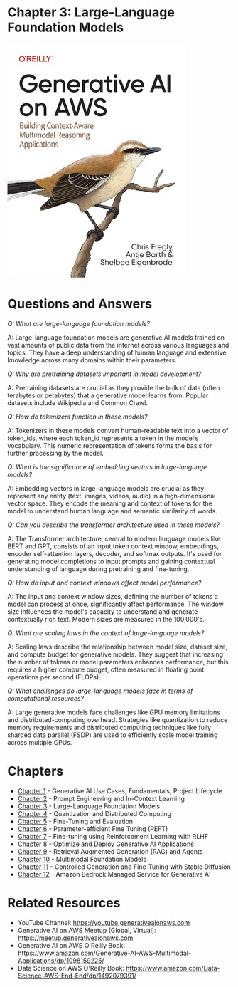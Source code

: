 # Chapter 3: Large-Language Foundation Models
[![](../img/gaia_book_cover_sm.png)](https://www.amazon.com/Generative-AI-AWS-Multimodal-Applications/dp/1098159225/)

# Questions and Answers

_Q: What are large-language foundation models?_

A: Large-language foundation models are generative AI models trained on vast amounts of public data from the internet across various languages and topics. They have a deep understanding of human language and extensive knowledge across many domains within their parameters.

_Q: Why are pretraining datasets important in model development?_

A: Pretraining datasets are crucial as they provide the bulk of data (often terabytes or petabytes) that a generative model learns from. Popular datasets include Wikipedia and Common Crawl.

_Q: How do tokenizers function in these models?_

A: Tokenizers in these models convert human-readable text into a vector of token_ids, where each token_id represents a token in the model’s vocabulary. This numeric representation of tokens forms the basis for further processing by the model.

_Q: What is the significance of embedding vectors in large-language models?_

A: Embedding vectors in large-language models are crucial as they represent any entity (text, images, videos, audio) in a high-dimensional vector space. They encode the meaning and context of tokens for the model to understand human language and semantic similarity of words.

_Q: Can you describe the transformer architecture used in these models?_

A: The Transformer architecture, central to modern language models like BERT and GPT, consists of an input token context window, embeddings, encoder self-attention layers, decoder, and softmax outputs. It's used for generating model completions to input prompts and gaining contextual understanding of language during pretraining and fine-tuning.

_Q: How do input and context windows affect model performance?_

A: The input and context window sizes, defining the number of tokens a model can process at once, significantly affect performance. The window size influences the model's capacity to understand and generate contextually rich text. Modern sizes are measured in the 100,000's.

_Q: What are scaling laws in the context of large-language models?_

A: Scaling laws describe the relationship between model size, dataset size, and compute budget for generative models. They suggest that increasing the number of tokens or model parameters enhances performance, but this requires a higher compute budget, often measured in floating point operations per second (FLOPs).

_Q: What challenges do large-language models face in terms of computational resources?_

A: Large generative models face challenges like GPU memory limitations and distributed-computing overhead. Strategies like quantization to reduce memory requirements and distributed computing techniques like fully sharded data parallel (FSDP) are used to efficiently scale model training across multiple GPUs.

# Chapters
* [Chapter 1](/01_intro) - Generative AI Use Cases, Fundamentals, Project Lifecycle
* [Chapter 2](/02_prompt) - Prompt Engineering and In-Context Learning
* [Chapter 3](/03_foundation) - Large-Language Foundation Models
* [Chapter 4](/04_optimize) - Quantization and Distributed Computing
* [Chapter 5](/05_finetune) - Fine-Tuning and Evaluation
* [Chapter 6](/06_peft) - Parameter-efficient Fine Tuning (PEFT)
* [Chapter 7](/07_rlhf) - Fine-tuning using Reinforcement Learning with RLHF
* [Chapter 8](/08_deploy) - Optimize and Deploy Generative AI Applications
* [Chapter 9](/09_rag) - Retrieval Augmented Generation (RAG) and Agents
* [Chapter 10](/10_multimodal) - Multimodal Foundation Models
* [Chapter 11](/11_diffusers) - Controlled Generation and Fine-Tuning with Stable Diffusion
* [Chapter 12](/12_bedrock) - Amazon Bedrock Managed Service for Generative AI

# Related Resources
* YouTube Channel: https://youtube.generativeaionaws.com
* Generative AI on AWS Meetup (Global, Virtual): https://meetup.generativeaionaws.com
* Generative AI on AWS O'Reilly Book: https://www.amazon.com/Generative-AI-AWS-Multimodal-Applications/dp/1098159225/
* Data Science on AWS O'Reilly Book: https://www.amazon.com/Data-Science-AWS-End-End/dp/1492079391/
